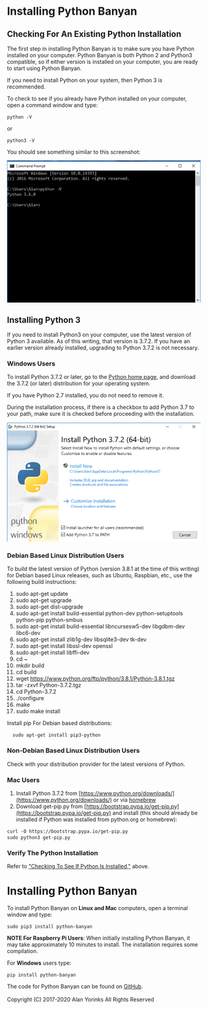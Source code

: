 # Installing Python Banyan

## Checking For An Existing Python Installation

The first step in installing Python Banyan is to make sure you have Python
installed on your computer. Python Banyan is both Python 2 and Python3 compatible,
so if either version is installed on your computer, you are ready to start using Python Banyan.

If you need to install Python on your system,
then Python 3 is recommended.

To check to see if you already have Python installed on your computer, open a command window and type:

```
python -V
```

or

```
python3 -V
```

You should see something similar to this screenshot:

![](./images/windows_python.png)


## Installing Python 3
If you need to install Python3 on your computer, use the latest version of Python 3 available.
As of this writing,
that version is 3.7.2.
If you have an earlier version already installed, upgrading to Python 3.7.2 is not necessary.

### Windows Users

To install Python 3.7.2 or later, go to the
<a href="https://www.python.org/" target="_blank">Python home page,</a>
and download the 3.7.2 (or later) distribution for your operating system.

If you have Python 2.7 installed, you do not need to remove it.

During the installation process, if there is a checkbox to add Python 3.7 to your path, make sure it is checked before proceeding with the installation.

![](./images/pythonInstall.png)

### Debian Based Linux Distribution Users
To build the latest version of Python (version 3.8.1 at the time of this writing) for Debian based Linux releases, such as Ubuntu, Raspbian, etc.,
use the following build instructions:

1. sudo apt-get update
1. sudo apt-get upgrade
1. sudo apt-get dist-upgrade
1. sudo apt-get install build-essential python-dev python-setuptools python-pip python-smbus
1. sudo apt-get install build-essential libncursesw5-dev libgdbm-dev libc6-dev
1. sudo apt-get install zlib1g-dev libsqlite3-dev tk-dev
1. sudo apt-get install libssl-dev openssl
1. sudo apt-get install libffi-dev
1. cd ~
1. mkdir build
1. cd build
1. wget https://www.python.org/ftp/python/3.8.1/Python-3.8.1.tgz
1. tar -zxvf Python-3.7.2.tgz
1. cd Python-3.7.2
1. ./configure
1. make
1. sudo make install

Install pip
For Debian based distributions:
```
  sudo apt-get install pip3-python
```

### Non-Debian Based Linux Distribution Users
Check with your distribution provider for the latest versions of Python.

### Mac Users
1. Install Python 3.7.2 from [https://www.python.org/downloads/](https://www.python.org/downloads/)
 or via [homebrew](http://brew.sh/)
2. Download get-pip.py from [https://bootstrap.pypa.io/get-pip.py](https://bootstrap.pypa.io/get-pip.py) and
install (this should already be installed if Python was installed from python.org or homebrew):

```
curl -O https://bootstrap.pypa.io/get-pip.py
sudo python3 get-pip.py
```


### Verify The Python Installation
Refer to
 ["Checking To See If Python Is Installed,"](#checking-for-an-existing-python-installation)
 above.


# Installing Python Banyan

To install Python Banyan on **Linux and Mac** computers, open a terminal window and type:

```
sudo pip3 install python-banyan
```

**NOTE For Raspberry Pi Users**: When initially installing Python Banyan, it may take
approximately 10 minutes to install. The installation requires some compilation.

For **Windows** users type:

```
pip install python-banyan
```

The code for Python Banyan can be found on [GitHub](https://github.com/MrYsLab/python_banyan).
<br>
<br>
Copyright (C) 2017-2020 Alan Yorinks All Rights Reserved
